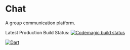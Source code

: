 # Chat

A group communication platform.

Latest Production Build Status: [![Codemagic build status](https://api.codemagic.io/apps/60174be29e376a245c4ea308/60174be29e376a245c4ea307/status_badge.svg)](https://codemagic.io/apps/60174be29e376a245c4ea308/60174be29e376a245c4ea307/latest_build)

[![Dart](https://github.com/itskpalusa/chat-dart/actions/workflows/dart.yml/badge.svg)](https://github.com/itskpalusa/chat-dart/actions/workflows/dart.yml)
